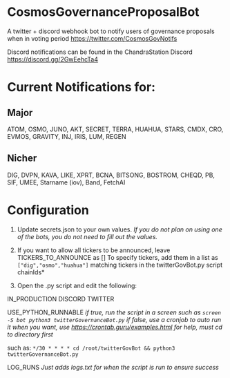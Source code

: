 # CosmosGovernanceProposalBot
A twitter + discord webhook bot to notify users of governance proposals when in voting period
https://twitter.com/CosmosGovNotifs

Discord notifications can be found in the ChandraStation Discord
https://discord.gg/2GwEehcTa4

# Current Notifications for:
## Major
ATOM, OSMO, JUNO, AKT, SECRET, TERRA, HUAHUA, STARS, CMDX, CRO, EVMOS, GRAVITY, INJ, IRIS, LUM, REGEN 

## Nicher
DIG, DVPN, KAVA, LIKE, XPRT, BCNA, BITSONG, BOSTROM, CHEQD, PB, SIF, UMEE, Starname (iov), Band, FetchAI


# Configuration
1) Update secrets.json to your own values. 
*If you do not plan on using one of the bots, you do not need to fill out the values.*

2) If you want to allow all tickers to be announced, leave TICKERS_TO_ANNOUNCE as []
     To specify tickers, add them in a list as `["dig","osmo","huahua"]` matching tickers in the twitterGovBot.py script chainIds*

3) Open the .py script and edit the following:

IN_PRODUCTION
DISCORD
TWITTER

USE_PYTHON_RUNNABLE 
*if true, run the script in a screen such as `screen -S bot python3 twitterGovernanceBot.py`*
*if false, use a cronjob to auto run it when you want, use https://crontab.guru/examples.html for help, must cd to directory first*

such as: `*/30 * * * * cd /root/twitterGovBot && python3 twitterGovernanceBot.py`

LOG_RUNS
*Just adds logs.txt for when the script is run to ensure success*
